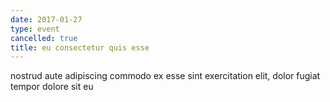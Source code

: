 ```yaml
---
date: 2017-01-27
type: event
cancelled: true
title: eu consectetur quis esse
---
```

nostrud aute adipiscing commodo ex esse sint exercitation elit, dolor fugiat tempor dolore sit eu